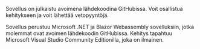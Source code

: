 ﻿Sovellus on julkaistu avoimena lähdekoodina GitHubissa. Voit osallistua kehitykseen ja voit lähettää vetopyyntöjä.

Sovellus perustuu Microsoft .NET ja Blazor Webassembly sovelluksiin, jotka molemmat ovat avoimen lähdekoodin GitHubissa.
Kehitys tapahtuu Microsoft Visual Studio Community Editionilla, joka on ilmainen.